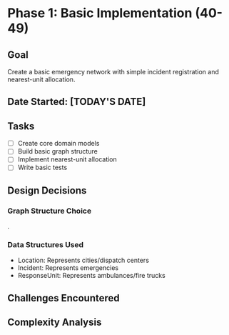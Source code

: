 # Phase 1: Basic Implementation (40-49)

## Goal
Create a basic emergency network with simple incident registration and nearest-unit allocation.

## Date Started: [TODAY'S DATE]

## Tasks
- [ ] Create core domain models
- [ ] Build basic graph structure
- [ ] Implement nearest-unit allocation
- [ ] Write basic tests

## Design Decisions

### Graph Structure Choice
.

### Data Structures Used
- Location: Represents cities/dispatch centers
- Incident: Represents emergencies
- ResponseUnit: Represents ambulances/fire trucks

## Challenges Encountered


## Complexity Analysis
